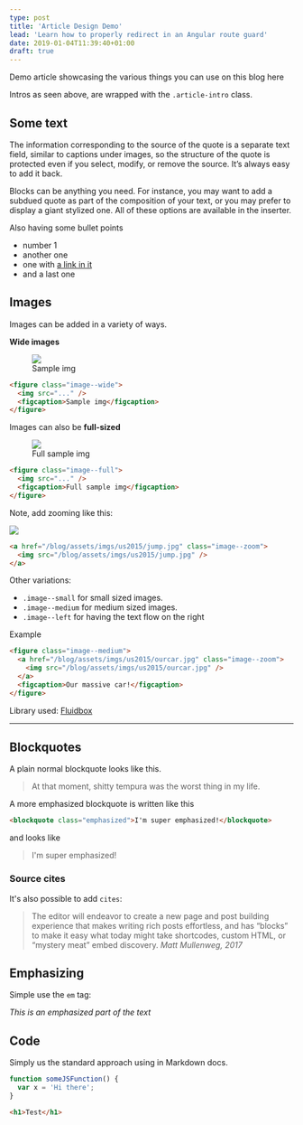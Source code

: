 ```yaml
---
type: post
title: 'Article Design Demo'
lead: 'Learn how to properly redirect in an Angular route guard'
date: 2019-01-04T11:39:40+01:00
draft: true
---
```


Demo article showcasing the various things you can use on this blog here

<!--more-->

Intros as seen above, are wrapped with the `.article-intro` class.

## Some text

The information corresponding to the source of the quote is a separate text field, similar to captions under images, so the structure of the quote is protected even if you select, modify, or remove the source. It’s always easy to add it back.

Blocks can be anything you need. For instance, you may want to add a subdued quote as part of the composition of your text, or you may prefer to display a giant stylized one. All of these options are available in the inserter.

Also having some bullet points

- number 1
- another one
- one with [a link in it](https://www.google.com)
- and a last one


## Images

Images can be added in a variety of ways.

**Wide images**

<figure class="image--wide">
    <img src="https://d262ilb51hltx0.cloudfront.net/max/1067/1*0nMN9zMCyIDhnjbzRgeIlw.jpeg" >
    <figcaption>Sample img</figcaption>
</figure>

```html
<figure class="image--wide">
  <img src="..." />
  <figcaption>Sample img</figcaption>
</figure>
```

Images can also be **full-sized**

<figure class="image--full">
    <img src="https://d262ilb51hltx0.cloudfront.net/max/1067/1*0nMN9zMCyIDhnjbzRgeIlw.jpeg" >
    <figcaption>Full sample img</figcaption>
</figure>

```html
<figure class="image--full">
  <img src="..." />
  <figcaption>Full sample img</figcaption>
</figure>
```

Note, add zooming like this:

<a href="https://d262ilb51hltx0.cloudfront.net/max/1067/1*0nMN9zMCyIDhnjbzRgeIlw.jpeg" class="image--zoom">
    <img src="https://d262ilb51hltx0.cloudfront.net/max/1067/1*0nMN9zMCyIDhnjbzRgeIlw.jpeg">
</a>

```html
<a href="/blog/assets/imgs/us2015/jump.jpg" class="image--zoom">
  <img src="/blog/assets/imgs/us2015/jump.jpg" />
</a>
```

Other variations:

- `.image--small` for small sized images.
- `.image--medium` for medium sized images.
- `.image--left` for having the text flow on the right

Example

```html
<figure class="image--medium">
  <a href="/blog/assets/imgs/us2015/ourcar.jpg" class="image--zoom">
    <img src="/blog/assets/imgs/us2015/ourcar.jpg" />
  </a>
  <figcaption>Our massive car!</figcaption>
</figure>
```

Library used: [Fluidbox](http://www.jqueryscript.net/demo/Medium-Style-jQuery-Image-Enlargement-Plugin-Fluidbox/)

---

## Blockquotes

A plain normal blockquote looks like this.

<blockquote>
    At that moment, shitty tempura was the worst thing in my life.
</blockquote>

A more emphasized blockquote is written like this

```html
<blockquote class="emphasized">I'm super emphasized!</blockquote>
```

and looks like

<blockquote class="emphasized">I'm super emphasized!</blockquote>

### Source cites

It's also possible to add `cites`:

> The editor will endeavor to create a new page and post building experience that makes writing rich posts effortless, and has “blocks” to make it easy what today might take shortcodes, custom HTML, or “mystery meat” embed discovery. <cite>Matt Mullenweg, 2017</cite>

## Emphasizing

Simple use the `em` tag:

<em>This is an emphasized part of the text</em>


## Code

Simply us the standard approach using in Markdown docs.

```javascript
function someJSFunction() {
  var x = 'Hi there';
}
```

```html
<h1>Test</h1>
```
